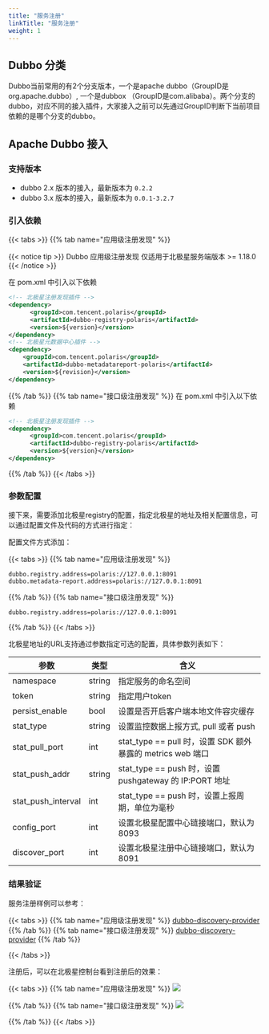 ```yaml
---
title: "服务注册"
linkTitle: "服务注册"
weight: 1
---
```


## Dubbo 分类

Dubbo当前常用的有2个分支版本，一个是apache dubbo（GroupID是org.apache.dubbo）, 一个是dubbox （GroupID是com.alibaba）。两个分支的dubbo，对应不同的接入插件，大家接入之前可以先通过GroupID判断下当前项目依赖的是哪个分支的dubbo。

## Apache Dubbo 接入

### 支持版本

- dubbo 2.x 版本的接入，最新版本为 ```0.2.2```
- dubbo 3.x 版本的接入，最新版本为 ```0.0.1-3.2.7```

### 引入依赖

{{< tabs >}}
{{% tab name="应用级注册发现" %}}

{{< notice tip >}} Dubbo 应用级注册发现 仅适用于北极星服务端版本 >= 1.18.0 {{< /notice >}} 

在 pom.xml 中引入以下依赖

```xml
<!-- 北极星注册发现插件 -->
<dependency>
      <groupId>com.tencent.polaris</groupId>
      <artifactId>dubbo-registry-polaris</artifactId>
      <version>${version}</version>
</dependency>
<!-- 北极星元数据中心插件 -->
<dependency>
    <groupId>com.tencent.polaris</groupId>
    <artifactId>dubbo-metadatareport-polaris</artifactId>
    <version>${revision}</version>
</dependency>
```

{{% /tab %}}
{{% tab name="接口级注册发现" %}}
在 pom.xml 中引入以下依赖

```xml
<!-- 北极星注册发现插件 -->
<dependency>
      <groupId>com.tencent.polaris</groupId>
      <artifactId>dubbo-registry-polaris</artifactId>
      <version>${version}</version>
</dependency>
```
{{% /tab %}}
{{< /tabs >}}


### 参数配置

接下来，需要添加北极星registry的配置，指定北极星的地址及相关配置信息，可以通过配置文件及代码的方式进行指定：

配置文件方式添加：

{{< tabs >}}
{{% tab name="应用级注册发现" %}}

```properties
dubbo.registry.address=polaris://127.0.0.1:8091
dubbo.metadata-report.address=polaris://127.0.0.1:8091
```

{{% /tab %}}
{{% tab name="接口级注册发现" %}}

```properties
dubbo.registry.address=polaris://127.0.0.1:8091
```

{{% /tab %}}
{{< /tabs >}}

北极星地址的URL支持通过参数指定可选的配置，具体参数列表如下：

| 参数               | 类型   | 含义                                                      |
|--------------------|--------|---------------------------------------------------------|
| namespace          | string | 指定服务的命名空间                                        |
| token              | string | 指定用户token                                             |
| persist_enable     | bool   | 设置是否开启客户端本地文件容灾缓存                        |
| stat_type          | string | 设置监控数据上报方式, pull 或者 push                      |
| stat_pull_port     | int    | stat_type == pull 时，设置 SDK 额外暴露的 metrics web 端口 |
| stat_push_addr     | string | stat_type == push 时，设置 pushgateway 的 IP:PORT 地址     |
| stat_push_interval | int    | stat_type == push 时，设置上报周期，单位为毫秒              |
| config_port        | int    | 设置北极星配置中心链接端口，默认为8093                     |
| discover_port      | int    | 设置北极星注册中心链接端口，默认为8091                     |

### 结果验证

服务注册样例可以参考：

{{< tabs >}}
{{% tab name="应用级注册发现" %}}
[dubbo-discovery-provider](https://github.com/polarismesh/dubbo-java-polaris/tree/dubbo-3.2.x/dubbo/dubbo-examples/dubbo-discovery-example/dubbo-quick-provider)
{{% /tab %}}
{{% tab name="接口级注册发现" %}}
[dubbo-discovery-provider](https://github.com/polarismesh/dubbo-java-polaris/tree/dubbo-2.x/dubbo/dubbo-examples/dubbo-discovery-example/dubbo-discovery-provider)
{{% /tab %}}

{{< /tabs >}}

注册后，可以在北极星控制台看到注册后的效果：

{{< tabs >}}
{{% tab name="应用级注册发现" %}}
![](../图片/服务注册.png)

{{% /tab %}}
{{% tab name="接口级注册发现" %}}
![](../图片/服务注册.png)

{{% /tab %}}
{{< /tabs >}}
